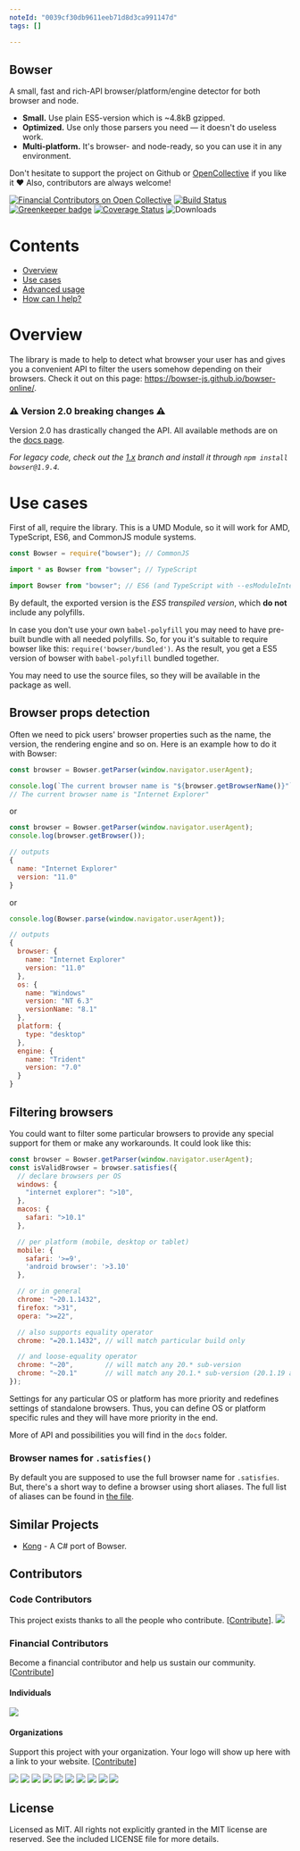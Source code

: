 ```yaml
---
noteId: "0039cf30db9611eeb71d8d3ca991147d"
tags: []

---
```


## Bowser
A small, fast and rich-API browser/platform/engine detector for both browser and node.
- **Small.** Use plain ES5-version which is ~4.8kB gzipped.
- **Optimized.** Use only those parsers you need — it doesn't do useless work.
- **Multi-platform.** It's browser- and node-ready, so you can use it in any environment.

Don't hesitate to support the project on Github or [OpenCollective](https://opencollective.com/bowser) if you like it ❤️ Also, contributors are always welcome!

[![Financial Contributors on Open Collective](https://opencollective.com/bowser/all/badge.svg?label=financial+contributors)](https://opencollective.com/bowser) [![Build Status](https://travis-ci.org/lancedikson/bowser.svg?branch=master)](https://travis-ci.org/lancedikson/bowser/)  [![Greenkeeper badge](https://badges.greenkeeper.io/lancedikson/bowser.svg)](https://greenkeeper.io/)  [![Coverage Status](https://coveralls.io/repos/github/lancedikson/bowser/badge.svg?branch=master)](https://coveralls.io/github/lancedikson/bowser?branch=master) ![Downloads](https://img.shields.io/npm/dm/bowser)

# Contents
- [Overview](#overview)
- [Use cases](#use-cases)
- [Advanced usage](#advanced-usage)
- [How can I help?](#contributing)

# Overview

The library is made to help to detect what browser your user has and gives you a convenient API to filter the users somehow depending on their browsers. Check it out on this page: https://bowser-js.github.io/bowser-online/.

### ⚠️ Version 2.0 breaking changes ⚠️

Version 2.0 has drastically changed the API. All available methods are on the [docs page](https://lancedikson.github.io/bowser/docs).

_For legacy code, check out the [1.x](https://github.com/lancedikson/bowser/tree/v1.x) branch and install it through `npm install bowser@1.9.4`._

# Use cases

First of all, require the library. This is a UMD Module, so it will work for AMD, TypeScript, ES6, and CommonJS module systems.

```javascript
const Bowser = require("bowser"); // CommonJS

import * as Bowser from "bowser"; // TypeScript

import Bowser from "bowser"; // ES6 (and TypeScript with --esModuleInterop enabled)
```

By default, the exported version is the *ES5 transpiled version*, which **do not** include any polyfills.

In case you don't use your own `babel-polyfill` you may need to have pre-built bundle with all needed polyfills.
So, for you it's suitable to require bowser like this: `require('bowser/bundled')`.
As the result, you get a ES5 version of bowser with `babel-polyfill` bundled together.

You may need to use the source files, so they will be available in the package as well.

## Browser props detection

Often we need to pick users' browser properties such as the name, the version, the rendering engine and so on. Here is an example how to do it with Bowser:

```javascript
const browser = Bowser.getParser(window.navigator.userAgent);

console.log(`The current browser name is "${browser.getBrowserName()}"`);
// The current browser name is "Internet Explorer"
```

or

```javascript
const browser = Bowser.getParser(window.navigator.userAgent);
console.log(browser.getBrowser());

// outputs
{
  name: "Internet Explorer"
  version: "11.0"
}
```

or

```javascript
console.log(Bowser.parse(window.navigator.userAgent));

// outputs
{
  browser: {
    name: "Internet Explorer"
    version: "11.0"
  },
  os: {
    name: "Windows"
    version: "NT 6.3"
    versionName: "8.1"
  },
  platform: {
    type: "desktop"
  },
  engine: {
    name: "Trident"
    version: "7.0"
  }
}
```


## Filtering browsers

You could want to filter some particular browsers to provide any special support for them or make any workarounds.
It could look like this:

```javascript
const browser = Bowser.getParser(window.navigator.userAgent);
const isValidBrowser = browser.satisfies({
  // declare browsers per OS
  windows: {
    "internet explorer": ">10",
  },
  macos: {
    safari: ">10.1"
  },

  // per platform (mobile, desktop or tablet)
  mobile: {
    safari: '>=9',
    'android browser': '>3.10'
  },

  // or in general
  chrome: "~20.1.1432",
  firefox: ">31",
  opera: ">=22",

  // also supports equality operator
  chrome: "=20.1.1432", // will match particular build only

  // and loose-equality operator
  chrome: "~20",        // will match any 20.* sub-version
  chrome: "~20.1"       // will match any 20.1.* sub-version (20.1.19 as well as 20.1.12.42-alpha.1)
});
```

Settings for any particular OS or platform has more priority and redefines settings of standalone browsers.
Thus, you can define OS or platform specific rules and they will have more priority in the end.

More of API and possibilities you will find in the `docs` folder.

### Browser names for `.satisfies()`

By default you are supposed to use the full browser name for `.satisfies`.
But, there's a short way to define a browser using short aliases. The full
list of aliases can be found in [the file](src/constants.js).

## Similar Projects
* [Kong](https://github.com/BigBadBleuCheese/Kong) - A C# port of Bowser.

## Contributors

### Code Contributors

This project exists thanks to all the people who contribute. [[Contribute](CONTRIBUTING.md)].
<a href="https://github.com/lancedikson/bowser/graphs/contributors"><img src="https://opencollective.com/bowser/contributors.svg?width=890&button=false" /></a>

### Financial Contributors

Become a financial contributor and help us sustain our community. [[Contribute](https://opencollective.com/bowser/contribute)]

#### Individuals

<a href="https://opencollective.com/bowser"><img src="https://opencollective.com/bowser/individuals.svg?width=890"></a>

#### Organizations

Support this project with your organization. Your logo will show up here with a link to your website. [[Contribute](https://opencollective.com/bowser/contribute)]

<a href="https://opencollective.com/bowser/organization/0/website"><img src="https://opencollective.com/bowser/organization/0/avatar.svg"></a>
<a href="https://opencollective.com/bowser/organization/1/website"><img src="https://opencollective.com/bowser/organization/1/avatar.svg"></a>
<a href="https://opencollective.com/bowser/organization/2/website"><img src="https://opencollective.com/bowser/organization/2/avatar.svg"></a>
<a href="https://opencollective.com/bowser/organization/3/website"><img src="https://opencollective.com/bowser/organization/3/avatar.svg"></a>
<a href="https://opencollective.com/bowser/organization/4/website"><img src="https://opencollective.com/bowser/organization/4/avatar.svg"></a>
<a href="https://opencollective.com/bowser/organization/5/website"><img src="https://opencollective.com/bowser/organization/5/avatar.svg"></a>
<a href="https://opencollective.com/bowser/organization/6/website"><img src="https://opencollective.com/bowser/organization/6/avatar.svg"></a>
<a href="https://opencollective.com/bowser/organization/7/website"><img src="https://opencollective.com/bowser/organization/7/avatar.svg"></a>
<a href="https://opencollective.com/bowser/organization/8/website"><img src="https://opencollective.com/bowser/organization/8/avatar.svg"></a>
<a href="https://opencollective.com/bowser/organization/9/website"><img src="https://opencollective.com/bowser/organization/9/avatar.svg"></a>

## License
Licensed as MIT. All rights not explicitly granted in the MIT license are reserved. See the included LICENSE file for more details.
